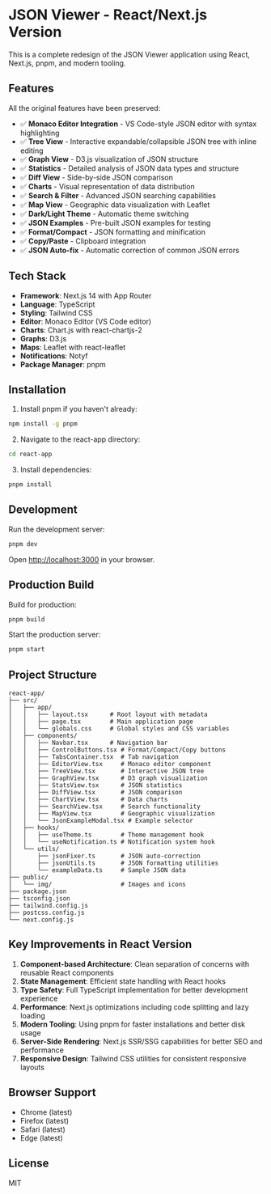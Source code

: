 # JSON Viewer - React/Next.js Version

This is a complete redesign of the JSON Viewer application using React, Next.js, pnpm, and modern tooling.

## Features

All the original features have been preserved:

- ✅ **Monaco Editor Integration** - VS Code-style JSON editor with syntax highlighting
- ✅ **Tree View** - Interactive expandable/collapsible JSON tree with inline editing
- ✅ **Graph View** - D3.js visualization of JSON structure
- ✅ **Statistics** - Detailed analysis of JSON data types and structure
- ✅ **Diff View** - Side-by-side JSON comparison
- ✅ **Charts** - Visual representation of data distribution
- ✅ **Search & Filter** - Advanced JSON searching capabilities
- ✅ **Map View** - Geographic data visualization with Leaflet
- ✅ **Dark/Light Theme** - Automatic theme switching
- ✅ **JSON Examples** - Pre-built JSON examples for testing
- ✅ **Format/Compact** - JSON formatting and minification
- ✅ **Copy/Paste** - Clipboard integration
- ✅ **JSON Auto-fix** - Automatic correction of common JSON errors

## Tech Stack

- **Framework**: Next.js 14 with App Router
- **Language**: TypeScript
- **Styling**: Tailwind CSS
- **Editor**: Monaco Editor (VS Code editor)
- **Charts**: Chart.js with react-chartjs-2
- **Graphs**: D3.js
- **Maps**: Leaflet with react-leaflet
- **Notifications**: Notyf
- **Package Manager**: pnpm

## Installation

1. Install pnpm if you haven't already:
```bash
npm install -g pnpm
```

2. Navigate to the react-app directory:
```bash
cd react-app
```

3. Install dependencies:
```bash
pnpm install
```

## Development

Run the development server:

```bash
pnpm dev
```

Open [http://localhost:3000](http://localhost:3000) in your browser.

## Production Build

Build for production:

```bash
pnpm build
```

Start the production server:

```bash
pnpm start
```

## Project Structure

```
react-app/
├── src/
│   ├── app/
│   │   ├── layout.tsx      # Root layout with metadata
│   │   ├── page.tsx        # Main application page
│   │   └── globals.css     # Global styles and CSS variables
│   ├── components/
│   │   ├── Navbar.tsx      # Navigation bar
│   │   ├── ControlButtons.tsx # Format/Compact/Copy buttons
│   │   ├── TabsContainer.tsx  # Tab navigation
│   │   ├── EditorView.tsx     # Monaco editor component
│   │   ├── TreeView.tsx       # Interactive JSON tree
│   │   ├── GraphView.tsx      # D3 graph visualization
│   │   ├── StatsView.tsx      # JSON statistics
│   │   ├── DiffView.tsx       # JSON comparison
│   │   ├── ChartView.tsx      # Data charts
│   │   ├── SearchView.tsx     # Search functionality
│   │   ├── MapView.tsx        # Geographic visualization
│   │   └── JsonExampleModal.tsx # Example selector
│   ├── hooks/
│   │   ├── useTheme.ts        # Theme management hook
│   │   └── useNotification.ts # Notification system hook
│   └── utils/
│       ├── jsonFixer.ts       # JSON auto-correction
│       ├── jsonUtils.ts       # JSON formatting utilities
│       └── exampleData.ts     # Sample JSON data
├── public/
│   └── img/                   # Images and icons
├── package.json
├── tsconfig.json
├── tailwind.config.js
├── postcss.config.js
└── next.config.js
```

## Key Improvements in React Version

1. **Component-based Architecture**: Clean separation of concerns with reusable React components
2. **State Management**: Efficient state handling with React hooks
3. **Type Safety**: Full TypeScript implementation for better development experience
4. **Performance**: Next.js optimizations including code splitting and lazy loading
5. **Modern Tooling**: Using pnpm for faster installations and better disk usage
6. **Server-Side Rendering**: Next.js SSR/SSG capabilities for better SEO and performance
7. **Responsive Design**: Tailwind CSS utilities for consistent responsive layouts

## Browser Support

- Chrome (latest)
- Firefox (latest)
- Safari (latest)
- Edge (latest)

## License

MIT